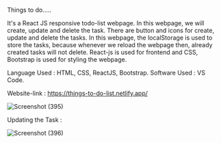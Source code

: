 Things to do.....

It's a React JS responsive todo-list webpage. In this webpage, we will create, update and delete the task. There are button and icons for create, update and delete the tasks.
In this webpage, the localStorage is used to store the tasks, because whenever we reload the webpage then, already created tasks will not delete.
React-js is used for frontend and CSS, Bootstrap is used for styling the webpage.

Language Used : HTML, CSS, ReactJS, Bootstrap.
Software Used : VS Code.

Website-link : https://things-to-do-list.netlify.app/

![Screenshot (395)](https://user-images.githubusercontent.com/89103644/177007751-2eacfd19-aec4-41f4-9226-24d1f6662d6b.png)


Updating the Task :

![Screenshot (396)](https://user-images.githubusercontent.com/89103644/177007755-4d6f41d4-b1dc-4e4c-9fb6-982e0779cf41.png)
